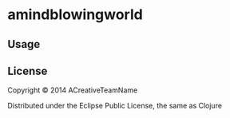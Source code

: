 # amindblowingworld

## Usage

## License

Copyright © 2014 ACreativeTeamName

Distributed under the Eclipse Public License, the same as Clojure
